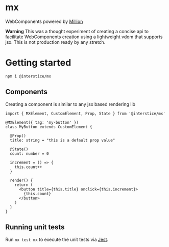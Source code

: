 # mx

WebComponents powered by [Million](https://million.js.org/)

**Warning** This was a thought experiment of creating a concise api to facilitate WebComponents creation using a lightweight vdom that supports jsx. This is not production ready by any stretch.

# Getting started

```
npm i @interstice/mx
```

## Components

Creating a component is similar to any jsx based rendering lib

```tsx
import { MXElement, CustomElement, Prop, State } from '@interstice/mx'

@MXElement({ tag: 'my-button' })
class MyButton extends CustomElement {

  @Prop()
  title: string = "this is a default prop value"

  @State()
  count: number = 0

  increment = () => {
    this.count++
  }

  render() {
    return (
      <button title={this.title} onclick={this.increment}>
        {this.count}
      </button>
    )
  }
}

```

## Running unit tests

Run `nx test mx` to execute the unit tests via [Jest](https://jestjs.io).
